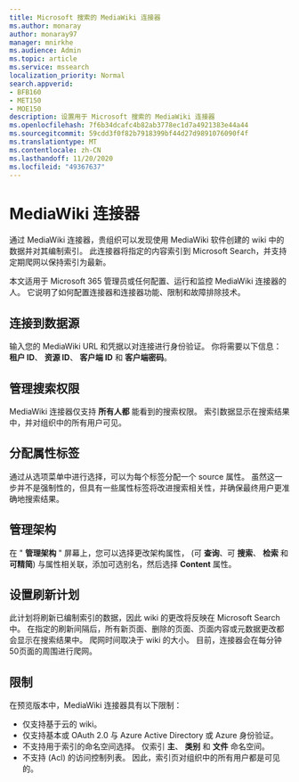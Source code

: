 ```yaml
---
title: Microsoft 搜索的 MediaWiki 连接器
ms.author: monaray
author: monaray97
manager: mnirkhe
ms.audience: Admin
ms.topic: article
ms.service: mssearch
localization_priority: Normal
search.appverid:
- BFB160
- MET150
- MOE150
description: 设置用于 Microsoft 搜索的 MediaWiki 连接器
ms.openlocfilehash: 7f6b34dcafc4b82ab3778ec1d7a4921383e44a44
ms.sourcegitcommit: 59cdd3f0f82b7918399bf44d27d9891076090f4f
ms.translationtype: MT
ms.contentlocale: zh-CN
ms.lasthandoff: 11/20/2020
ms.locfileid: "49367637"
---
```

# <a name="mediawiki-connector"></a>MediaWiki 连接器

通过 MediaWiki 连接器，贵组织可以发现使用 MediaWiki 软件创建的 wiki 中的数据并对其编制索引。 此连接器将指定的内容索引到 Microsoft Search，并支持定期爬网以保持索引为最新。

本文适用于 Microsoft 365 管理员或任何配置、运行和监控 MediaWiki 连接器的人。 它说明了如何配置连接器和连接器功能、限制和故障排除技术。

## <a name="connect-to-a-data-source"></a>连接到数据源

输入您的 MediaWiki URL 和凭据以对连接进行身份验证。 你将需要以下信息： **租户 ID**、 **资源 ID**、 **客户端 ID** 和 **客户端密码**。

## <a name="manage-search-permissions"></a>管理搜索权限

MediaWiki 连接器仅支持 **所有人都** 能看到的搜索权限。 索引数据显示在搜索结果中，并对组织中的所有用户可见。

## <a name="assign-property-labels"></a>分配属性标签

通过从选项菜单中进行选择，可以为每个标签分配一个 source 属性。 虽然这一步并不是强制性的，但具有一些属性标签将改进搜索相关性，并确保最终用户更准确地搜索结果。

## <a name="manage-schema"></a>管理架构

在 " **管理架构** " 屏幕上，您可以选择更改架构属性， (可 **查询**、可 **搜索**、 **检索** 和 **可精简**) 与属性相关联，添加可选别名，然后选择 **Content** 属性。

## <a name="set-the-refresh-schedule"></a>设置刷新计划

此计划将刷新已编制索引的数据，因此 wiki 的更改将反映在 Microsoft Search 中。 在指定的刷新间隔后，所有新页面、删除的页面、页面内容或元数据更改都会显示在搜索结果中。 爬网时间取决于 wiki 的大小。 目前，连接器会在每分钟50页面的周围进行爬网。

## <a name="limitations"></a>限制

在预览版本中，MediaWiki 连接器具有以下限制：

* 仅支持基于云的 wiki。
* 仅支持基本或 OAuth 2.0 与 Azure Active Directory 或 Azure 身份验证。
* 不支持用于索引的命名空间选择。 仅索引 **主**、 **类别** 和 **文件** 命名空间。
* 不支持 (Acl) 的访问控制列表。 因此，索引页对组织中的所有用户都是可见的。
